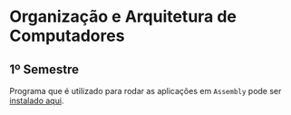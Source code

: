 # Organização e Arquitetura de Computadores

## 1º Semestre

Programa que é utilizado para rodar as aplicações em `Assembly` pode ser [instalado aqui](https://courses.missouristate.edu/kenvollmar/mars/).
